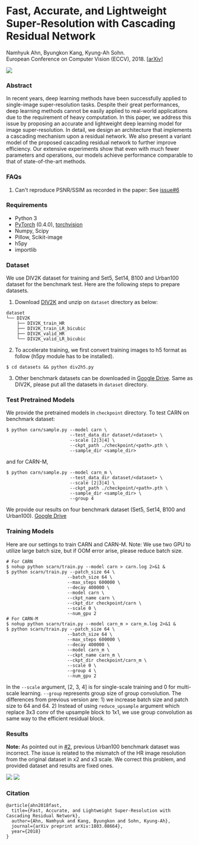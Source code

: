 # Fast, Accurate, and Lightweight Super-Resolution with Cascading Residual Network
Namhyuk Ahn, Byungkon Kang, Kyung-Ah Sohn.<br>
European Conference on Computer Vision (ECCV), 2018. 
[[arXiv](https://arxiv.org/abs/1803.08664)]

<img src="assets/benchmark.png">

### Abstract
In recent years, deep learning methods have been successfully applied to single-image super-resolution tasks. Despite their great performances, deep learning methods cannot be easily applied to real-world applications due to the requirement of heavy computation. In this paper, we address this issue by proposing an accurate and lightweight deep learning model for image super-resolution. In detail, we design an architecture that implements a cascading mechanism upon a residual network. We also present a variant model of the proposed cascading residual network to further improve efficiency. Our extensive experiments show that even with much fewer parameters and operations, our models achieve performance comparable to that of state-of-the-art methods.

### FAQs
1. Can't reproduce PSNR/SSIM as recorded in the paper: See [issue#6](https://github.com/nmhkahn/CARN-pytorch/issues/6)

### Requirements
- Python 3
- [PyTorch](https://github.com/pytorch/pytorch) (0.4.0), [torchvision](https://github.com/pytorch/vision)
- Numpy, Scipy
- Pillow, Scikit-image
- h5py
- importlib

### Dataset
We use DIV2K dataset for training and Set5, Set14, B100 and Urban100 dataset for the benchmark test. Here are the following steps to prepare datasets.

1. Download [DIV2K](https://data.vision.ee.ethz.ch/cvl/DIV2K) and unzip on `dataset` directory as below:
  ```
  dataset
  └── DIV2K
      ├── DIV2K_train_HR
      ├── DIV2K_train_LR_bicubic
      ├── DIV2K_valid_HR
      └── DIV2K_valid_LR_bicubic
  ```
2. To accelerate training, we first convert training images to h5 format as follow (h5py module has to be installed).
```shell
$ cd datasets && python div2h5.py
```
3. Other benchmark datasets can be downloaded in [Google Drive](https://drive.google.com/open?id=1cGHKR-E_B3L6gFIlxhWunum30q9DKZXT). Same as DIV2K, please put all the datasets in `dataset` directory.

### Test Pretrained Models
We provide the pretrained models in `checkpoint` directory. To test CARN on benchmark dataset:
```shell
$ python carn/sample.py --model carn \
                        --test_data_dir dataset/<dataset> \
                        --scale [2|3|4] \
                        --ckpt_path ./checkpoint/<path>.pth \
                        --sample_dir <sample_dir>
```
and for CARN-M,
```shell
$ python carn/sample.py --model carn_m \
                        --test_data_dir dataset/<dataset> \
                        --scale [2|3|4] \
                        --ckpt_path ./checkpoint/<path>.pth \
                        --sample_dir <sample_dir> \
                        --group 4
```
We provide our results on four benchmark dataset (Set5, Set14, B100 and Urban100). [Google Drive](https://drive.google.com/open?id=1FgJ5faOvX4lk1TchZXiKOvqfxSZFkyc1)

### Training Models
Here are our settings to train CARN and CARN-M. Note: We use two GPU to utilize large batch size, but if OOM error arise, please reduce batch size.
```shell
# For CARN
$ nohup python scarn/train.py --model carn > carn.log 2>&1 &
$ python scarn/train.py --patch_size 64 \
                       --batch_size 64 \
                       --max_steps 600000 \
                       --decay 400000 \
                       --model carn \
                       --ckpt_name carn \
                       --ckpt_dir checkpoint/carn \
                       --scale 0 \
                       --num_gpu 2
# For CARN-M
$ nohup python scarn/train.py --model carn_m > carn_m.log 2>&1 &
$ python scarn/train.py --patch_size 64 \
                       --batch_size 64 \
                       --max_steps 600000 \
                       --decay 400000 \
                       --model carn_m \
                       --ckpt_name carn_m \
                       --ckpt_dir checkpoint/carn_m \
                       --scale 0 \
                       --group 4 \
                       --num_gpu 2
```
In the `--scale` argument, [2, 3, 4] is for single-scale training and 0 for multi-scale learning. `--group` represents group size of group convolution. The differences from previous version are: 1) we increase batch size and patch size to 64 and 64. 2) Instead of using `reduce_upsample` argument which replace 3x3 conv of the upsample block to 1x1, we use group convolution as same way to the efficient residual block.

### Results
**Note:** As pointed out in [#2](https://github.com/nmhkahn/CARN-pytorch/issues/2), previous Urban100 benchmark dataset was incorrect. The issue is related to the mismatch of the HR image resolution from the original dataset in x2 and x3 scale. We correct this problem, and provided dataset and results are fixed ones.

<img src="assets/table.png">
<img src="assets/visual.png">

### Citation
```
@article{ahn2018fast,
  title={Fast, Accurate, and Lightweight Super-Resolution with Cascading Residual Network},
  author={Ahn, Namhyuk and Kang, Byungkon and Sohn, Kyung-Ah},
  journal={arXiv preprint arXiv:1803.08664},
  year={2018}
}
```

